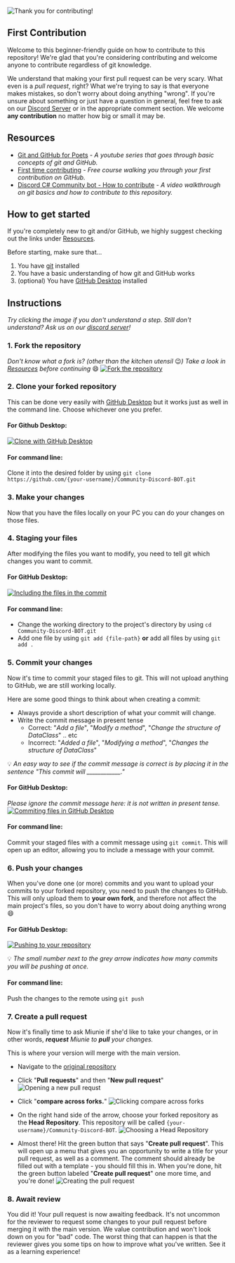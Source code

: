 ![Thank you for contributing!](https://i.imgur.com/E5jgNX1.png)
## First Contribution
Welcome to this beginner-friendly guide on how to contribute to this repository! We're glad that you're considering contributing and welcome anyone to contribute regardless of git knowledge. 

We understand that making your first pull request can be very scary. What even is a _pull request_, right? What we're trying to say is that everyone makes mistakes, so don't worry about doing anything "wrong". If you're unsure about something or just have a question in general, feel free to ask on our [Discord Server](https://discord.gg/R9j8DJF) or in the appropriate comment section. We welcome **any contribution** no matter how big or small it may be.

## Resources

* [Git and GitHub for Poets](https://www.youtube.com/playlist?list=PLRqwX-V7Uu6ZF9C0YMKuns9sLDzK6zoiV) - _A youtube series that goes through basic concepts of git and GitHub._
* [First time contributing](https://egghead.io/courses/how-to-contribute-to-an-open-source-project-on-github) - _Free course walking you through your first contribution on GitHub._
* [Discord C# Community bot - How to contribute](https://youtu.be/85s_-i4hHbM) - _A video walkthrough on git basics and how to contribute to this repository._

## How to get started
If you're completely new to git and/or GitHub, we highly suggest checking out the links under [Resources](#resources).

Before starting, make sure that...
1. You have [git](https://git-scm.com/downloads) installed
2. You have a basic understanding of how git and GitHub works
3. (optional) You have [GitHub Desktop](https://desktop.github.com/) installed

## Instructions
_Try clicking the image if you don't understand a step. Still don't understand? Ask us on our [discord server](https://discord.gg/R9j8DJF)!_

### 1. Fork the repository
_Don't know what a fork is? (other than the kitchen utensil_ :wink:_) Take a look in [Resources](#resources) before continuing_ :smile:
[![Fork the repository](https://github-images.s3.amazonaws.com/help/bootcamp/Bootcamp-Fork.png)](https://guides.github.com/activities/forking/#fork)

### 2. Clone your forked repository
This can be done very easily with [GitHub Desktop](https://desktop.github.com/) but it works just as well in the command line. Choose whichever one you prefer.

#### For Github Desktop:
[![Clone with GitHub Desktop](https://services.github.com/on-demand/images/gifs/github-desktop/clone-repository-locally.gif)](https://services.github.com/on-demand/github-desktop/clone-repository-github-desktop)

#### For command line:
Clone it into the desired folder by using 
`git clone https://github.com/{your-username}/Community-Discord-BOT.git`

### 3. Make your changes
Now that you have the files locally on your PC you can do your changes on those files.

### 4. Staging your files
After modifying the files you want to modify, you need to tell git which changes you want to commit. 

#### For GitHub Desktop:
[![Including the files in the commit](https://i.imgur.com/mfWIwla.png)](https://services.github.com/on-demand/github-desktop/add-commits-github-desktop)

#### For command line:
* Change the working directory to the project's directory by using `cd Community-Discord-BOT.git`
* Add one file by using `git add {file-path}` **or** add all files by using `git add .`

### 5. Commit your changes
Now it's time to commit your staged files to git. This will not upload anything to GitHub, we are still working locally.

Here are some good things to think about when creating a commit:
* Always provide a short description of what your commit will change.
* Write the commit message in present tense
    * Correct: "_Add a file_", "_Modify a method_", "_Change the structure of DataClass_" .. etc
    * Incorrect: "_Added a file_", "_Modifying a method_", "_Changes the structure of DataClass_"

:bulb: _An easy way to see if the commit message is correct is by placing it in the sentence "This commit will \_\_\_\_\_\_\_\_\_\_\_\_."_

#### For GitHub Desktop:
_Please ignore the commit message here: it is not written in present tense._
[![Commiting files in GitHub Desktop](https://services.github.com/on-demand/images/gifs/github-desktop/making-commits-locally.gif)](https://services.github.com/on-demand/github-desktop/add-commits-github-desktop)

#### For command line:
Commit your staged files with a commit message using `git commit`. This will open up an editor, allowing you to include a message with your commit.

### 6. Push your changes
When you've done one (or more) commits and you want to upload your commits to your forked repository, you need to push the changes to GitHub. This will only upload them to **your own fork**, and therefore not affect the main project's files, so you don't have to worry about doing anything wrong :smile:

#### For GitHub Desktop:
[![Pushing to your repository](https://i.imgur.com/NydmYx0.png)](https://services.github.com/on-demand/github-desktop/add-commits-github-desktop)

:bulb: _The small number next to the grey arrow indicates how many commits you will be pushing at once._

#### For command line:
Push the changes to the remote using `git push`

### 7. Create a pull request
Now it's finally time to ask Miunie if she'd like to take your changes, or in other words, _**request** Miunie to **pull** your changes._

This is where your version will merge with the main version. 

* Navigate to the [original repository](https://github.com/discord-bot-tutorial/Community-Discord-BOT)

* Click "**Pull requests**" and then "**New pull request**"
![Opening a new pull requst](https://i.imgur.com/e7lN5wI.png)

* Click "**compare across forks.**"
![Clicking compare across forks](https://i.imgur.com/tEgjhRn.png)

* On the right hand side of the arrow, choose your forked repository as the **Head Repository**. This repository will be called `{your-username}/Community-Discord-BOT`.
![Choosing a Head Repository](https://i.imgur.com/JI0ONBd.png)

* Almost there! Hit the green button that says "**Create pull request**". This will open up a menu that gives you an opportunity to write a title for your pull request, as well as a comment. The comment should already be filled out with a template - you should fill this in. When you're done, hit the green button labeled "**Create pull request**" one more time, and you're done!
![Creating the pull request](https://i.imgur.com/sUELwWk.png)

### 8. Await review
You did it! Your pull request is now awaiting feedback. It's not uncommon for the reviewer to request some changes to your pull request before merging it with the main version. We value contribution and won't look down on you for "bad" code. The worst thing that can happen is that the reviewer gives you some tips on how to improve what you've written. See it as a learning experience!

